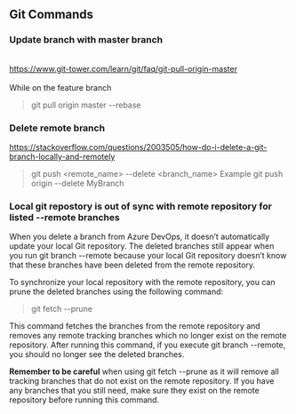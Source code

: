 ## Git Commands
### Update branch with master branch
<br>https://www.git-tower.com/learn/git/faq/git-pull-origin-master
<br>
<br>While on the feature branch
> git pull origin master --rebase

### Delete remote branch
https://stackoverflow.com/questions/2003505/how-do-i-delete-a-git-branch-locally-and-remotely
> git push <remote_name> --delete <branch_name>
Example
> git push origin --delete MyBranch

### Local git repostory is out of sync with remote repository for listed --remote branches
When you delete a branch from Azure DevOps, it doesn’t automatically update your local Git repository. The deleted branches still appear when you run git branch --remote because your local Git repository doesn’t know that these branches have been deleted from the remote repository.

To synchronize your local repository with the remote repository, you can prune the deleted branches using the following command:

> git fetch --prune

This command fetches the branches from the remote repository and removes any remote tracking branches which no longer exist on the remote repository. After running this command, if you execute git branch --remote, you should no longer see the deleted branches.

**Remember to be careful** when using git fetch --prune as it will remove all tracking branches that do not exist on the remote repository. If you have any branches that you still need, make sure they exist on the remote repository before running this command.

